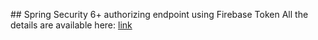 ## Spring Security 6+ authorizing endpoint using Firebase Token
All the details are available here: [link](https://gaetanopiazzolla.github.io/java/firebase/security/2024/06/27/fb-springsec.html)
